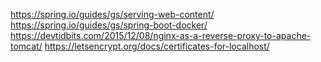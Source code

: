 https://spring.io/guides/gs/serving-web-content/
https://spring.io/guides/gs/spring-boot-docker/
https://devtidbits.com/2015/12/08/nginx-as-a-reverse-proxy-to-apache-tomcat/
https://letsencrypt.org/docs/certificates-for-localhost/

